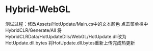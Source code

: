 # Hybrid-WebGL
测试过程：修改Assets/HotUpdate/Main.cs中的文本颜色
         点击菜单栏中HybridCLR/Generate/All
         将HybridCLRData/HotUpdateDlls/WebGL/HotUpdate.dll改为HotUpdate.dll.bytes
         将HotUpdate.dll.bytes重新上传完成热更新